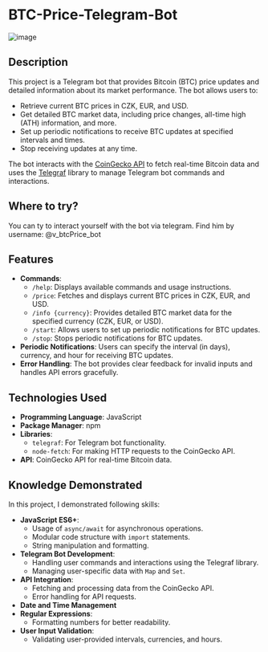 # BTC-Price-Telegram-Bot
![image](https://github.com/user-attachments/assets/4813fc24-9ce6-427a-84f7-e8cae70f06bd)

## Description
This project is a Telegram bot that provides Bitcoin (BTC) price updates and detailed information about its market performance. The bot allows users to:
- Retrieve current BTC prices in CZK, EUR, and USD.
- Get detailed BTC market data, including price changes, all-time high (ATH) information, and more.
- Set up periodic notifications to receive BTC updates at specified intervals and times.
- Stop receiving updates at any time.

The bot interacts with the [CoinGecko API](https://www.coingecko.com/) to fetch real-time Bitcoin data and uses the [Telegraf](https://telegraf.js.org/) library to manage Telegram bot commands and interactions.

## Where to try?
You can ty to interact yourself with the bot via telegram. Find him by username: @v_btcPrice_bot

## Features
- **Commands**:
  - `/help`: Displays available commands and usage instructions.
  - `/price`: Fetches and displays current BTC prices in CZK, EUR, and USD.
  - `/info {currency}`: Provides detailed BTC market data for the specified currency (CZK, EUR, or USD).
  - `/start`: Allows users to set up periodic notifications for BTC updates.
  - `/stop`: Stops periodic notifications for BTC updates.
- **Periodic Notifications**: Users can specify the interval (in days), currency, and hour for receiving BTC updates.
- **Error Handling**: The bot provides clear feedback for invalid inputs and handles API errors gracefully.

## Technologies Used
- **Programming Language**: JavaScript
- **Package Manager**: npm
- **Libraries**:
  - `telegraf`: For Telegram bot functionality.
  - `node-fetch`: For making HTTP requests to the CoinGecko API.
- **API**: CoinGecko API for real-time Bitcoin data.

## Knowledge Demonstrated
In this project, I demonstrated following skills:
- **JavaScript ES6+**:
  - Usage of `async/await` for asynchronous operations.
  - Modular code structure with `import` statements.
  - String manipulation and formatting.
- **Telegram Bot Development**:
  - Handling user commands and interactions using the Telegraf library.
  - Managing user-specific data with `Map` and `Set`.
- **API Integration**:
  - Fetching and processing data from the CoinGecko API.
  - Error handling for API requests.
- **Date and Time Management**
- **Regular Expressions**:
  - Formatting numbers for better readability.
- **User Input Validation**:
  - Validating user-provided intervals, currencies, and hours.

